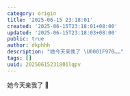 ```yaml
---
category: origin
title: '2025-06-15 23:18:01'
created: '2025-06-15T23:18:01+08:00'
updated: '2025-06-15T23:18:03+08:00'
public: true
author: dkphhh
description: "她今天亲我了 \U0001F970……"
tags: []
uuid: 20250615231801lqpv
---
```


她今天亲我了 🥰

